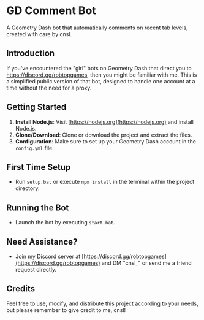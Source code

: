 # GD Comment Bot

A Geometry Dash bot that automatically comments on recent tab levels, created with care by cnsl.

## Introduction
If you've encountered the "girl" bots on Geometry Dash that direct you to https://discord.gg/robtopgames, then you might be familiar with me. This is a simplified public version of that bot, designed to handle one account at a time without the need for a proxy.

## Getting Started
1. **Install Node.js**: Visit [https://nodejs.org](https://nodejs.org) and install Node.js.
2. **Clone/Download**: Clone or download the project and extract the files.
3. **Configuration**: Make sure to set up your Geometry Dash account in the `config.yml` file.

## First Time Setup
- Run `setup.bat` or execute `npm install` in the terminal within the project directory.

## Running the Bot
- Launch the bot by executing `start.bat`.

## Need Assistance?
- Join my Discord server at [https://discord.gg/robtopgames](https://discord.gg/robtopgames) and DM "cnsl_" or send me a friend request directly.

## Credits
Feel free to use, modify, and distribute this project according to your needs, but please remember to give credit to me, cnsl!
